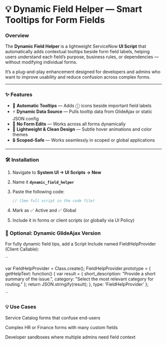 # 💡 Dynamic Field Helper — Smart Tooltips for Form Fields

### Overview

The **Dynamic Field Helper** is a lightweight ServiceNow **UI Script** that automatically adds contextual tooltips beside form field labels, helping users understand each field’s purpose, business rules, or dependencies — without modifying individual forms.

It’s a plug-and-play enhancement designed for developers and admins who want to improve usability and reduce confusion across complex forms.

---

### ✨ Features

- 🧩 **Automatic Tooltips** — Adds ⓘ icons beside important field labels
- ⚡ **Dynamic Data Source** — Pulls tooltip data from GlideAjax or static JSON config
- 🧠 **No Form Edits** — Works across all forms dynamically
- 🎨 **Lightweight & Clean Design** — Subtle hover animations and color themes
- 🔒 **Scoped-Safe** — Works seamlessly in scoped or global applications

---

### 🛠️ Installation

1. Navigate to **System UI → UI Scripts → New**
2. Name it **`dynamic_field_helper`**
3. Paste the following code:
   ```js
   // (See full script in the code file)
   ```
4. Mark as ✅ Active and ✅ Global

5. Include it in forms or client scripts (or globally via UI Policy)

### 🔧 Optional: Dynamic GlideAjax Version

For fully dynamic field tips, add a Script Include named FieldHelpProvider (Client Callable):

``

var FieldHelpProvider = Class.create();
FieldHelpProvider.prototype = {
getHelpText: function() {
var result = {
short_description: "Provide a short summary of the issue.",
category: "Select the most relevant category for routing."
};
return JSON.stringify(result);
},
type: 'FieldHelpProvider'
};

``

### 💡 Use Cases

Service Catalog forms that confuse end-users

Complex HR or Finance forms with many custom fields

Developer sandboxes where multiple admins need field context
